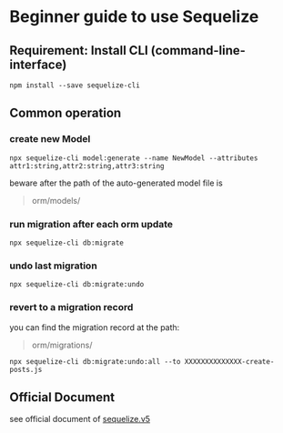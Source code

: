 # Beginner guide to use Sequelize
## Requirement: Install CLI (command-line-interface)
```
npm install --save sequelize-cli
```
## Common operation
### create new Model
```
npx sequelize-cli model:generate --name NewModel --attributes attr1:string,attr2:string,attr3:string
```
beware after the path of the auto-generated model file is
> orm/models/
### run migration after each orm update
```
npx sequelize-cli db:migrate
```
### undo last migration
```
npx sequelize-cli db:migrate:undo
```
### revert to a migration record
you can find the migration record at the path:
> orm/migrations/
```
npx sequelize-cli db:migrate:undo:all --to XXXXXXXXXXXXXX-create-posts.js
```
## Official Document
see official document of [sequelize.v5](https://sequelize.org/v5/manual)
